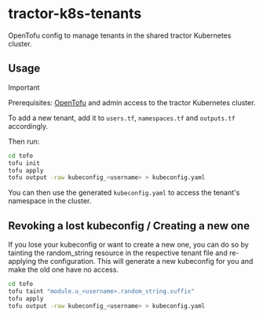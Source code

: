 # tractor-k8s-tenants

OpenTofu config to manage tenants in the shared tractor Kubernetes cluster.

## Usage

> [!IMPORTANT]  
> Prerequisites: [OpenTofu](https://opentofu.org/docs/intro/install/) and admin access to the tractor Kubernetes cluster.

To add a new tenant, add it to `users.tf`, `namespaces.tf` and `outputs.tf` accordingly.

Then run:

```bash
cd tofo
tofu init
tofu apply
tofu output -raw kubeconfig_<username> > kubeconfig.yaml
```

You can then use the generated `kubeconfig.yaml` to access the tenant's namespace in the cluster.

## Revoking a lost kubeconfig / Creating a new one

If you lose your kubeconfig or want to create a new one, you can do so by tainting the random_string resource in the respective tenant file and re-applying the configuration. This will generate a new kubeconfig for you and make the old one have no access.

```bash
cd tofo
tofu taint "module.u_<username>.random_string.suffix"
tofu apply
tofu output -raw kubeconfig_<username> > kubeconfig.yaml
```
